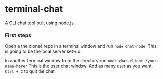 # terminal-chat

A CLI chat tool built using node.js

### First steps

Open a the cloned repo in a terminal window and run `node chat-node`. This is going to be the local server set-up.

In another terminal window from the directory run `node chat-client *your-name-here*` This is the user chat window.
Add as many user as you want. `Ctrl + C` to quit the chat

